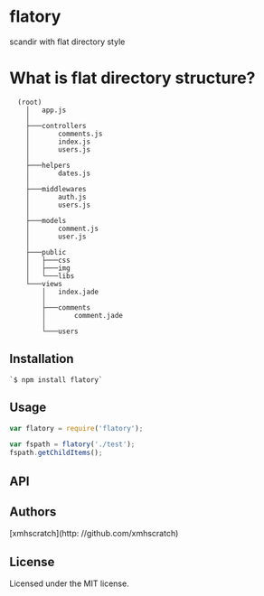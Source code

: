 # flatory
scandir with flat directory style

# What is flat directory structure?
```
  (root)
	│   app.js
	│
	├───controllers
	│       comments.js
	│       index.js
	│       users.js
	│
	├───helpers
	│       dates.js
	│
	├───middlewares
	│       auth.js
	│       users.js
	│
	├───models
	│       comment.js
	│       user.js
	│
	├───public
	│   ├───css
	│   ├───img
	│   └───libs
	└───views
	    │   index.jade
	    │
	    ├───comments
	    │       comment.jade
	    │
	    └───users
```

## Installation
	`$ npm install flatory`

## Usage
```js
var flatory = require('flatory');

var fspath = flatory('./test');
fspath.getChildItems();

```

## API

## Authors
[xmhscratch](http: //github.com/xmhscratch)

## License
Licensed under the MIT license.
